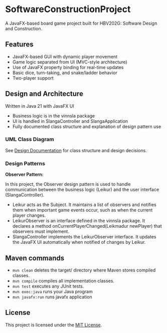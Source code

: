 # SoftwareConstructionProject

A JavaFX-based board game project built for HBV202G: Software Design and Construction.

## Features

- JavaFX-based GUI with dynamic player movement
- Game logic separated from UI (MVC-style architecture)
- Use of JavaFX property binding for real-time updates
- Basic dice, turn-taking, and snake/ladder behavior
- Two-player support

##  Design and Architecture

Written in Java 21 with JavaFX UI

- Business logic is in the vinnsla package
- UI is handled in SlangaController and SlangaApplication
- Fully documented class structure and explanation of design pattern use

### UML Class Diagram

See [Design Documentation](docs/design.md) for class structure and design decisions.

### Design Patterns

**Observer Pattern:**

In this project, the Observer design pattern is used to handle communication between the business logic (Leikur) and the user interface (SlangaController).
- Leikur acts as the Subject. It maintains a list of observers and notifies them when important game events occur, such as when the current player changes.
- LeikurObserver is an interface defined in the vinnsla package. It declares a method onCurrentPlayerChanged(Leikmadur newPlayer) that observers must implement.
- SlangaController implements the LeikurObserver interface. It updates the JavaFX UI automatically when notified of changes by Leikur.


##  Maven commands

- `mvn clean` deletes the target/ directory where Maven stores compiled classes.
- `mvn compile` compiles all implementation classes.
- `mvn test` executes any JUnit tests.
- `mvn exec:java` runs your Java program
- `mvn javafx:run` runs javafx application

## License
This project is licensed under the [MIT License](./LICENSE).

